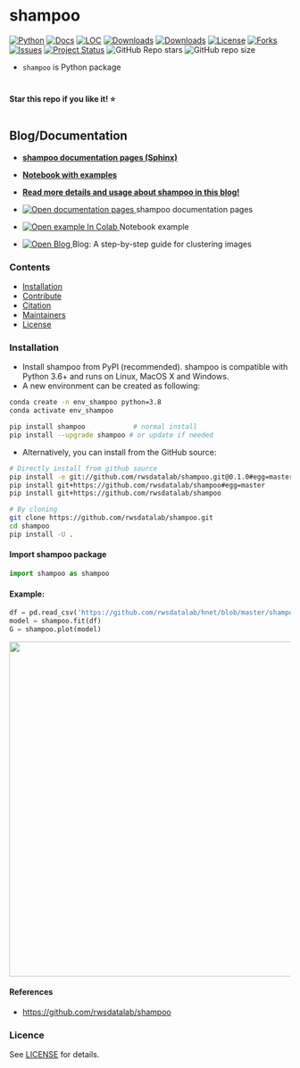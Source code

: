# shampoo

[![Python](https://img.shields.io/pypi/pyversions/shampoo)](https://img.shields.io/pypi/pyversions/shampoo)
[![Docs](https://img.shields.io/badge/Sphinx-Docs-Green)](https://rwsdatalab.github.io/shampoo/)
[![LOC](https://sloc.xyz/github/rwsdatalab/shampoo/?category=code)](https://github.com/rwsdatalab/shampoo/)
[![Downloads](https://static.pepy.tech/personalized-badge/shampoo?period=month&units=international_system&left_color=grey&right_color=brightgreen&left_text=PyPI%20downloads/month)](https://pepy.tech/project/shampoo)
[![Downloads](https://static.pepy.tech/personalized-badge/shampoo?period=total&units=international_system&left_color=grey&right_color=brightgreen&left_text=Downloads)](https://pepy.tech/project/shampoo)
[![License](https://img.shields.io/badge/license-MIT-green.svg)](https://github.com/rwsdatalab/shampoo/blob/master/LICENSE)
[![Forks](https://img.shields.io/github/forks/rwsdatalab/shampoo.svg)](https://github.com/rwsdatalab/shampoo/network)
[![Issues](https://img.shields.io/github/issues/rwsdatalab/shampoo.svg)](https://github.com/rwsdatalab/shampoo/issues)
[![Project Status](http://www.repostatus.org/badges/latest/active.svg)](http://www.repostatus.org/#active)
![GitHub Repo stars](https://img.shields.io/github/stars/rwsdatalab/shampoo)
![GitHub repo size](https://img.shields.io/github/repo-size/rwsdatalab/shampoo)


* ``shampoo`` is Python package

# 
**Star this repo if you like it! ⭐️**
#


## Blog/Documentation

* [**shampoo documentation pages (Sphinx)**](https://rwsdatalab.github.io/shampoo/)
* [**Notebook with examples**](https://colab.research.google.com/github/rwsdatalab/shampoo/blob/master/notebooks/shampoo.ipynb)
* [**Read more details and usage about shampoo in this blog!**](https://towardsdatascience.com/shampoo)

* <a href="https://rwsdatalab.github.io/shampoo/"> <img src="https://img.shields.io/badge/Sphinx-Docs-Green" alt="Open documentation pages"/> </a> shampoo documentation pages 
* <a href="https://colab.research.google.com/github/rwsdatalab/shampoo/blob/master/notebooks/shampoo.ipynb"> <img src="https://colab.research.google.com/assets/colab-badge.svg" alt="Open example In Colab"/> </a> Notebook example 
* <a href="https://towardsdatascience.com/a-step-by-step-guide-for-clustering-images-4b45f9906128"> <img src="https://img.shields.io/badge/Medium-Blog-blue" alt="Open Blog"/> </a> Blog: A step-by-step guide for clustering images 


### Contents
- [Installation](#-installation)
- [Contribute](#-contribute)
- [Citation](#-citation)
- [Maintainers](#-maintainers)
- [License](#-copyright)

### Installation
* Install shampoo from PyPI (recommended). shampoo is compatible with Python 3.6+ and runs on Linux, MacOS X and Windows. 
* A new environment can be created as following:

```bash
conda create -n env_shampoo python=3.8
conda activate env_shampoo
```

```bash
pip install shampoo            # normal install
pip install --upgrade shampoo # or update if needed
```

* Alternatively, you can install from the GitHub source:
```bash
# Directly install from github source
pip install -e git://github.com/rwsdatalab/shampoo.git@0.1.0#egg=master
pip install git+https://github.com/rwsdatalab/shampoo#egg=master
pip install git+https://github.com/rwsdatalab/shampoo

# By cloning
git clone https://github.com/rwsdatalab/shampoo.git
cd shampoo
pip install -U .
```  

#### Import shampoo package
```python
import shampoo as shampoo
```

#### Example:
```python
df = pd.read_csv('https://github.com/rwsdatalab/hnet/blob/master/shampoo/data/example_data.csv')
model = shampoo.fit(df)
G = shampoo.plot(model)
```
<p align="center">
  <img src="https://github.com/rwsdatalab/shampoo/blob/master/docs/figs/fig1.png" width="600" />
  
</p>


#### References
* https://github.com/rwsdatalab/shampoo

### Licence
See [LICENSE](LICENSE) for details.
